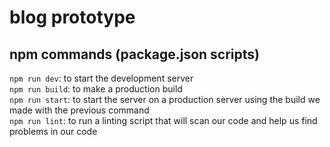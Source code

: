 # blog prototype

## npm commands (package.json scripts)

`npm run dev`: to start the development server  
`npm run build`: to make a production build  
`npm run start`: to start the server on a production server using the build we made with the previous command  
`npm run lint`: to run a linting script that will scan our code and help us find problems in our code  
